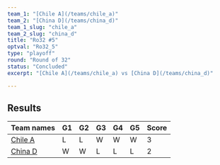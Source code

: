 ```yaml
---
team_1: "[Chile A](/teams/chile_a)"
team_2: "[China D](/teams/china_d)"
team_1_slug: "chile_a"
team_2_slug: "china_d"
title: "Ro32 #5"
optval: "Ro32_5"
type: "playoff"
round: "Round of 32"
status: "Concluded"
excerpt: "[Chile A](/teams/chile_a) vs [China D](/teams/china_d)"

---
```

## Results

| Team names | G1 | G2 | G3 | G4 | G5 | Score |
|  --  |  --  |  --  |  --  |  --  |  --  |  --  |
| [Chile A](/teams/chile_a) | L | L | W | W | W | 3 |
| [China D](/teams/china_d) | W | W | L | L | L | 2 |
